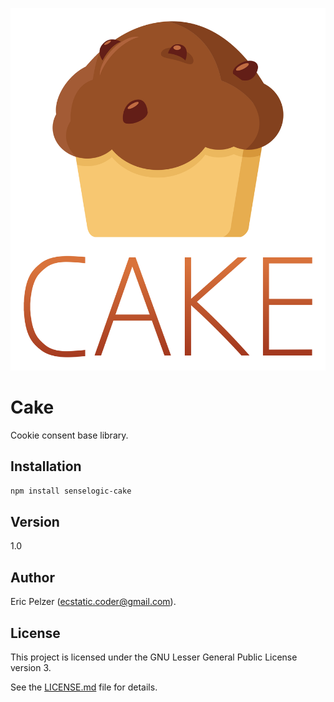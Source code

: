 ![](https://github.com/senselogic/CAKE/blob/master/LOGO/cake.png)

# Cake

Cookie consent base library.

## Installation

```bash
npm install senselogic-cake
```

## Version

1.0

## Author

Eric Pelzer (ecstatic.coder@gmail.com).

## License

This project is licensed under the GNU Lesser General Public License version 3.

See the [LICENSE.md](LICENSE.md) file for details.
